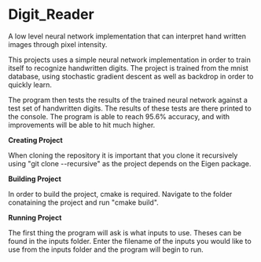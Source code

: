 # Digit_Reader
A low level neural network implementation that can interpret hand written images through pixel intensity.

This projects uses a simple neural network implementation in order to train itself to recognize handwritten digits. 
The project is trained from the mnist database, using stochastic gradient descent as well as backdrop in order to
quickly learn.

The program then tests the results of the trained neural network against a test set of handwritten digits. The results of these tests
are there printed to the console. The program is able to reach 95.6% accuracy, and with improvements will be able to hit much higher.

**Creating Project**

When cloning the repository it is important that you clone it recursively using "git clone --recursive" as the project depends on the Eigen package.

**Building Project**

In order to build the project, cmake is required. Navigate to the folder conataining the project and run "cmake build".

**Running Project**

The first thing the program will ask is what inputs to use. Theses can be found in the inputs folder. Enter the filename of the inputs you would like to use from the inputs folder and the program will begin to run.
